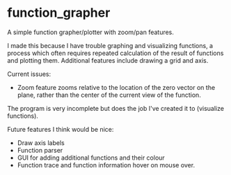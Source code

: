 # function_grapher
A simple function grapher/plotter with zoom/pan features.

I made this because I have trouble graphing and visualizing functions, a process which often requires repeated calculation of the result of functions and plotting them. Additional features include drawing a grid and axis.

Current issues:
* Zoom feature zooms relative to the location of the zero vector on the plane, rather than the center of the current view of the function.

The program is very incomplete but does the job I've created it to (visualize functions).

Future features I think would be nice:
* Draw axis labels
* Function parser
* GUI for adding additional functions and their colour
* Function trace and function information hover on mouse over.
